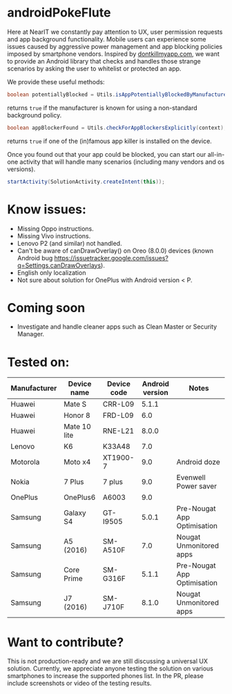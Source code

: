 # androidPokeFlute
Here at NearIT we constantly pay attention to UX, user permission requests and app background functionality.
Mobile users can experience some issues caused by aggressive power management and app blocking policies imposed by smartphone vendors.
Inspired by [dontkillmyapp.com](https://dontkillmyapp.com), we want to provide an Android library that checks and handles those strange scenarios by asking the user to whitelist or protected an app.

We provide these useful methods:

```java
boolean potentiallyBlocked = Utils.isAppPotentiallyBlockedByManufacturer();
```
returns `true` if the manufacturer is known for using a non-standard background policy.

```java
boolean appBlockerFound = Utils.checkForAppBlockersExplicitly(context);
```
returns `true` if one of the (in)famous app killer is installed on the device.

 
Once you found out that your app could be blocked, you can start our all-in-one activity that will handle many scenarios (including many vendors and os versions).

```java
startActivity(SolutionActivity.createIntent(this));
```

# Know issues:
* Missing Oppo instructions.
* Missing Vivo instructions.
* Lenovo P2 (and similar) not handled.
* Can't be aware of canDrawOverlay() on Oreo (8.0.0) devices (known Android bug https://issuetracker.google.com/issues?q=Settings.canDrawOverlays).
* English only localization
* Not sure about solution for OnePlus with Android version < P.

# Coming soon
* Investigate and handle cleaner apps such as Clean Master or Security Manager.

# Tested on:
Manufacturer | Device name   | Device code | Android version | Notes
------------ | ------------- | ----------- | --------------- | ---------
Huawei       |  Mate S       |   CRR-L09   |    5.1.1        |
Huawei       |  Honor 8      |   FRD-L09   |    6.0          |
Huawei       |  Mate 10 lite |   RNE-L21   |    8.0.0        |
Lenovo       |  K6           |   K33A48    |    7.0          |
Motorola     |  Moto x4      |   XT1900-7  |    9.0          |  Android doze
Nokia        |  7 Plus       |   7 plus    |    9.0          |  Evenwell Power saver
OnePlus      |  OnePlus6     |   A6003     |    9.0          |
Samsung      |  Galaxy S4    |   GT-I9505  |    5.0.1        |  Pre-Nougat App Optimisation
Samsung      |  A5 (2016)    |   SM-A510F  |    7.0          |  Nougat Unmonitored apps
Samsung      |  Core Prime   |   SM-G316F  |    5.1.1        |  Pre-Nougat App Optimisation
Samsung      |  J7 (2016)    |   SM-J710F  |    8.1.0        |  Nougat Unmonitored apps

# Want to contribute?
This is not production-ready and we are still discussing a universal UX solution.
Currently, we appreciate anyone testing the solution on various smartphones to increase the supported phones list.
In the PR, please include screenshots or video of the testing results.